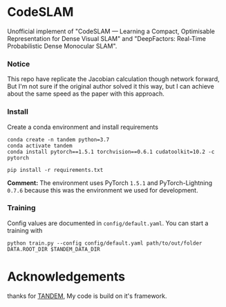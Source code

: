 # CodeSLAM
Unofficial implement of "CodeSLAM — Learning a Compact, Optimisable Representation for Dense Visual SLAM" 
and "DeepFactors: Real-Time Probabilistic Dense Monocular SLAM".

### Notice
This repo have replicate the Jacobian calculation though network forward, 
But I'm not sure if the original author solved it this way, but I can achieve about the same speed as the paper with this approach.

### Install
Create a conda environment and install requirements
```
conda create -n tandem python=3.7
conda activate tandem
conda install pytorch==1.5.1 torchvision==0.6.1 cudatoolkit=10.2 -c pytorch

pip install -r requirements.txt
```

**Comment:** The environment uses PyTorch `1.5.1` and PyTorch-Lightning `0.7.6` because this was the environment we used for development. 

### Training
Config values are documented in `config/default.yaml`.  You can start a training with
```
python train.py --config config/default.yaml path/to/out/folder DATA.ROOT_DIR $TANDEM_DATA_DIR
```




# Acknowledgements
thanks for [TANDEM](https://github.com/tum-vision/tandem.git), My code is build on it's framework.
